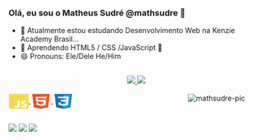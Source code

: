 ### Olá, eu sou o Matheus Sudré @mathsudre 👋




- 🔭 Atualmente estou estudando Desenvolvimento Web na Kenzie Academy Brasil...
- 🌱 Aprendendo HTML5 / CSS /JavaScript 🚧
- 😄 Pronouns: Ele/Dele He/Him


##

<div align="center">
  <a href="https://github.com/mathsudre">
  <img height="180em" src="https://github-readme-stats.vercel.app/api?username=mathsudre&show_icons=true&theme=dracula&include_all_commits=true&count_private=true"/>
  <img height="180em" src="https://github-readme-stats.vercel.app/api/top-langs/?username=mathsudre&layout=compact&langs_count=7&theme=dracula"/>
</div>

<div style="display: inline_block"><br>
  <img align="center" alt="mathsudre-Js" height="30" width="40" src="https://raw.githubusercontent.com/devicons/devicon/master/icons/javascript/javascript-plain.svg"> 
  <img align="center" alt="mathsudre-HTML" height="30" width="40" src="https://raw.githubusercontent.com/devicons/devicon/master/icons/html5/html5-original.svg">
  <img align="center" alt="mathsudre-CSS" height="30" width="40" src="https://raw.githubusercontent.com/devicons/devicon/master/icons/css3/css3-original.svg">  
  <img align="right" alt="mathsudre-pic" width="150" height="150"  src="https://avatars.githubusercontent.com/u/100591242?v=4">
</div>
  
  ##
 
<div> 
  
  <a href="https://www.instagram.com/mathsudre/" target="_blank"><img src="https://img.shields.io/badge/-Instagram-%23E4405F?style=for-the-badge&logo=instagram&logoColor=white" target="_blank"></a> 
  <a href = "mailto:mathsudre@gmail.com"><img src="https://img.shields.io/badge/-Gmail-%23333?style=for-the-badge&logo=gmail&logoColor=white" target="_blank"></a>
  <a href="https://www.linkedin.com/in/matheus-sudre/" target="_blank"><img src="https://img.shields.io/badge/-LinkedIn-%230077B5?style=for-the-badge&logo=linkedin&logoColor=white" target="_blank"></a> 
 
 
 
</div>
